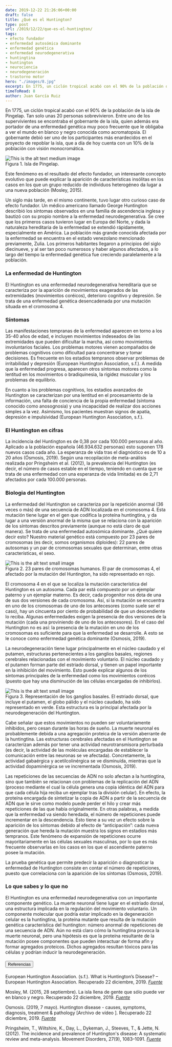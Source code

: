 ```yaml
---
date: 2019-12-22 21:26:06+00:00
draft: false
title: ¿Qué es el Huntington?
type: post
url: /2019/12/22/que-es-el-huntington/
tags:
- efecto fundador
- enfermedad autosómica dominante
- enfermedad genética
- enfermedad neurodegenerativa
- huntingtina
- huntington
- neurociencia
- neurodegeneración
- trastorno motor
hero: "./images/8.jpg"
excerpt: En 1775, un ciclón tropical acabó con el 90% de la población de la isla de Pingelap. Tan solo unas 20 personas sobrevivieron. Entre uno de los supervivientes se encontraba el gobernante de la isla, quien además era portador de una enfermedad genética muy poco frecuente que le obligaba a ver el mundo en blanco y negro conocida como acromatopsi
timeToRead: 8
author: Juan García Ruiz
---
```


En 1775, un ciclón tropical acabó con el 90% de la población de la isla de Pingelap. Tan solo unas 20 personas sobrevivieron. Entre uno de los supervivientes se encontraba el gobernante de la isla, quien además era portador de una enfermedad genética muy poco frecuente que le obligaba a ver el mundo en blanco y negro conocida como acromatopsia. El gobernante debió ser uno de los participantes más enardecidos en el proyecto de repoblar la isla, que a día de hoy cuenta con un 10% de la población con visión monocromática. 

<div className="Image__Medium">
  <img src="https://nervousystemhome.files.wordpress.com/2019/12/oroluk_island_akk.jpg?w=1024" alt="This is the alt text medium image" />
  <figcaption>Figura 1. Isla de Pingelap.</figcaption>
</div>

Este fenómeno es el resultado del efecto fundador, un interesante concepto evolutivo que puede explicar la aparición de características insólitas en los casos en los que un grupo reducido de individuos heterogéneo da lugar a una nueva población (Mosley, 2015).

Un siglo más tarde, en el mismo continente, tuvo lugar otro curioso caso de efecto fundador. Un médico americano llamado George Huntington describió los síntomas observados en una familia de ascendencia inglesa y bautizó con su propio nombre a la enfermedad neurodegenerativa. Se cree que los primeros casos tuvieron lugar en Europa del Norte, y dada la naturaleza hereditaria de la enfermedad se extendió rápidamente, especialmente en América. La población más grande conocida afectada por la enfermedad se encuentra en el estado venezolano mencionado previamente, Zulia. Los primeros habitantes llegaron a principios del siglo diecinueve, y al ser tan poco numerosos y haber algunos afectados, a lo largo del tiempo la enfermedad genética fue creciendo paralelamente a la población. 

### La enfermedad de Huntington

El Huntington es una enfermedad neurodegenerativa hereditaria que se caracteriza por la aparición de movimientos exagerados de las extremidades (movimientos coréicos), deterioro cognitivo y depresión. Se trata de una enfermedad genética desencadenada por una mutación situada en el cromosoma 4. 

### Síntomas

Las manifestaciones tempranas de la enfermedad aparecen en torno a los 35-40 años de edad, e incluyen movimientos indeseados de las extremidades que pueden dificultar la marcha, así como movimientos involuntarios faciales. Los problemas motores vienen acompañados de problemas cognitivos como dificultad para concentrarse y tomar decisiones. Es frecuente en los estadios tempranos observar problemas de irritabilidad y depresión (European Huntington Association, s.f.). A medida que la enfermedad progresa, aparecen otros síntomas motores como la lentitud en los movimientos o bradiquinesia, la rigidez muscular y los problemas de equilibrio. 

En cuanto a los problemas cognitivos, los estadios avanzados de Huntington se caracterizan por una lentitud en el procesamiento de la información, una falta de conciencia de la propia enfermedad (síntoma conocido como anosognosia) y una incapacidad de realizar dos acciones simples a la vez. Asimismo, los pacientes muestran signos de apatía, depresión e impulsividad (European Huntington Association, s.f.). 

### El Huntington en cifras

La incidencia del Huntington es de 0,38 por cada 100.000 personas al año. Aplicado a la población española (46.934.632 personas) esto suponen 178 nuevos casos cada año. La esperanza de vida tras el diagnóstico es de 10 a 20 años (Ósmosis, 2019). Según una recopilación de meta-análisis realizada por Pringsheim et al. (2012), la prevalencia del Huntington (es decir, el número de casos estable en el tiempo, teniendo en cuenta que se trata de una enfermedad con una esperanza de vida limitada) es de 2,71 afectados por cada 100.000 personas. 

### Biologia del Huntington

La enfermedad del Huntington se caracteriza por la repetición anormal (36 veces o más) de una secuencia de ADN localizada en el cromosoma 4. Esta mutación tiene lugar en el gen que codifica la proteína huntingtina, y da lugar a una versión anormal de la misma que se relaciona con la aparición de los síntomas descritos previamente (aunque no está claro de qué manera).  Se trata de una enfermedad autosómica dominante. ¿Qué quiere decir esto? Nuestro material genético está compuesto por 23 pares de cromosomas (es decir, somos organismos diploides): 22 pares de autosomas y un par de cromosomas sexuales que determinan, entre otras características, el sexo.

<div className="Image__Small Image__withBorder">
  <img src="https://nervousystemhome.files.wordpress.com/2019/12/ucsc_human_chromosome_colours.png?w=1024" alt="This is the alt text small image" />
  <figcaption>Figura 2. 23 pares de cromosomas humanos. El par de cromosomas 4, el afectado por la mutación del Huntington, ha sido representado en rojo.</figcaption>
</div>

El cromosoma 4 en el que se localiza la mutación característica del Huntington es un autosoma. Cada par está compuesto por un ejemplar paterno y un ejemplar materno. Es decir, cada progenitor nos dota de una de sus dos versiones de cada cromosoma. Así, si la mutación se encuentra en uno de los cromosomas de uno de los antecesores (como suele ser el caso), hay un cincuenta por ciento de probabilidad de que un descendiente lo reciba. Algunas enfermedades exigen la presencia de dos versiones de la mutación (cada una proviniendo de uno de los antecesores). En el caso del Huntington no es así: la presencia de la mutación en uno de los cromosomas es suficiente para que la enfermedad se desarrolle. A esto se le conoce como enfermedad genética dominante (Osmosis, 2019). 

La neurodegeneración tiene lugar principalmente en el núcleo caudado y el putamen, estructuras pertenecientes a los ganglios basales, regiones cerebrales relacionadas con el movimiento voluntario. El núcleo caudado y el putamen forman parte del estriado dorsal, y tienen un papel importante en la inhibición del movimiento. Esto puede explicar algunos de los síntomas principales de la enfermedad como los movimientos coréicos (puesto que hay una disminución de las células encargadas de inhibirlos). 

<div className="Image__Small Image__withBorder">
  <img src="https://nervousystemhome.files.wordpress.com/2019/12/schematic_illustration_of_projection_fibers_esp.jpg?w=1024" alt="This is the alt text small image" />
  <figcaption>Figura 3. Representación de los ganglios basales. El estriado dorsal, que incluye el putamen, el globo pálido y el núcleo caudado, ha sido representado en verde. Esta estructura es la principal afectada por la neurodegeneración del Huntington.</figcaption>
</div>

Cabe señalar que estos movimientos no pueden ser voluntariamente inhibidos, pero cesan durante las horas de sueño. La muerte neuronal es probablemente debida a una agregación proteica de la versión aberrante de la huntingtina. Las estructuras cerebrales afectadas en el Huntington se caracterizan además por tener una actividad neurotransmisora perturbada (es decir, la actividad de las moléculas encargadas de establecer la comunicación entre las neuronas se ve afectada). Concretamente, la actividad gabaérgica y acetilcolinérgica se ve disminuída, mientras que la actividad dopaminérgica se ve incrementada (Osmosis, 2019).

Las repeticiones de las secuencias de ADN no solo afectan a la huntingtina, sino que también se relacionan con problemas de la replicación del ADN (proceso mediante el cual la célula genera una copia idéntica del ADN para que cada célula hija reciba un ejemplar tras la división celular). En efecto, la proteína encargada de sintetizar la copia de ADN a partir de la secuencia de ADN que le sirve como modelo puede perder el hilo y crear más repeticiones de las que había originalmente. En otras palabras, a medida que la enfermedad va siendo heredada, el número de repeticiones puede incrementar en la descendencia. Esto tiene a su vez un efecto sobre la aparición de los síntomas debido al efecto de “anticipación”: cada nueva generación que hereda la mutación muestra los signos en estadios más tempranos. Este fenómeno de expansión de repeticiones ocurre mayoritariamente en las células sexuales masculinas, por lo que es más frecuente observarlas en los casos en los que el ascendiente paterno posee la mutación. 

La prueba genética que permite predecir la aparición o diagnosticar la enfermedad de Huntington consiste en contar el número de repeticiones, puesto que correlaciona con la aparición de los síntomas (Osmosis, 2019). 

### Lo que sabes y lo que no

El Huntington es una enfermedad neurodegenerativa con un importante componente genético. La muerte neuronal tiene lugar en el estriado dorsal, una estructura implicada en la regulación del movimiento voluntario. Un componente molecular que podría estar implicado en la degeneración celular es la huntingtina, la proteína mutante que resulta de la mutación genética característica del huntington: número anormal de repeticiones de una secuencia de ADN. Aún no está claro cómo la huntingtina provoca la muerte neuronal, pero una hipótesis es que la proteína resultante de la mutación posee componentes que pueden interactuar de forma afín y formar agregados proteicos. Dichos agregados resultan tóxicos para las células y podrían inducir la neurodegeneración.  

<h4><button type="button" class="collapsible">Referencias</button></h4>
<div class="content">

European Huntington Association. (s.f.). What is Huntington’s Disease? – European Huntington Association. Recuperado 22 diciembre, 2019. [_Fuente_](http://eurohuntington.org/what-is-hd/)

Mosley, M. (2015, 28 septiembre). La isla llena de gente que sólo puede ver en blanco y negro. Recuperado 22 diciembre, 2019. [_Fuente_](https://www.bbc.com/mundo/noticias/2015/09/150928_salud_isla_daltonicos_ig)

Osmosis. (2019, 7 mayo). Huntington disease - causes, symptoms, diagnosis, treatment & pathology [Archivo de vídeo ]. Recuperado 22 diciembre, 2019. [_Fuente_](https://www.youtube.com/watch?v=nJoS5MOqmH4)

Pringsheim, T., Wiltshire, K., Day, L., Dykeman, J., Steeves, T., & Jette, N. (2012). The incidence and prevalence of Huntington's disease: A systematic review and meta-analysis. Movement Disorders, 27(9), 1083–1091. [_Fuente_](https://doi.org/10.1002/mds.25075)  

</div>